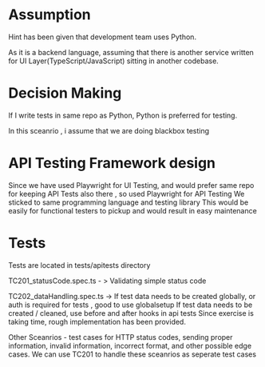 # Assumption 

Hint has been given that development team uses Python.

As it is a backend language, assuming that there is another service written for UI Layer(TypeScript/JavaScript) sitting in another codebase.

# Decision Making

If I write tests in same repo as Python, Python is preferred for testing.

In this sceanrio , i assume that we are doing blackbox testing

# API Testing Framework design

Since we have used Playwright for UI Testing, and would prefer same repo for keeping API Tests also there , so used Playwright for API Testing
We sticked to same programming language and testing library
This would be easily for functional testers to pickup and would result in easy maintenance

# Tests 

Tests are located in tests/apitests directory

TC201_statusCode.spec.ts - > Validating simple status code

TC202_dataHandling.spec.ts -> If test data needs to be created globally, or auth is required for tests , good to use globalsetup
If test data needs to be created / cleaned, use before and after hooks in api tests
Since exercise is taking time, rough implementation has been provided.

Other Sceanrios - test cases for HTTP status codes, sending proper information, invalid information, incorrect format, and other possible edge cases.
We can use TC201 to handle these sceanrios as seperate test cases